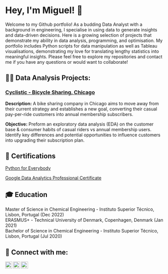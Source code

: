 <h1>Hey, I'm Miguel! 👋 </h1>
Welcome to my Github portfolio! As a budding Data Analyst with a background in engineering, I specialise in using data to generate insights and data-driven decisions. Here is a growing selection of projects that demonstrate my ability in data analysis, programming, and optimisation.
My portfolio includes Python scripts for data manipulation as well as Tableau visualisations, demonstrating my love for translating lengthy statistics into meaningful insights. Please feel free to explore my repositories and contact me if you have any questions or would want to collaborate!

<h2>👨‍💻 Data Analysis Projects:</h2>

### [Cyclistic - Bicycle Sharing, Chicago](https://github.com/Miguel-G-Soares/Cyclistic-Analysis)
**Description:**
A bike sharing company in Chicago aims to move away from their current strategy and establishes a new goal, converting their casual pay-per-ride customers into annual membership subscribers.

**Objective:**
Preform an exploratory data analysis (EDA) on the customer base & consumer habits of casual riders vs annual membership users.
Identify key differences and potential opportunities to influence customers into upgrading their subscription plan.

<h2>📝 Certifications</h2>

[Python for Everybody](https://www.coursera.org/account/accomplishments/specialization/X4YYJ6DR32AB)

[Google Data Analytics Professional Certificate]()

<h2>🎓 Education</h2>

Master of Science in Chemical Engineering - Instituto Superior Técnico, Lisbon, Portugal (Dec 2022)  
ERASMUS+ - Technical University of Denmark, Copenhagen, Denmark (Jan 2021)  
Bachelor of Science in Chemical Engineering - Instituto Superior Técnico, Lisbon, Portugal (Jul 2020)  

<h2>📱 Connect with me:</h2>

[<img align="left" alt="Miguel-G-Soares | LinkedIn" width="22px" src="https://cdn.jsdelivr.net/npm/simple-icons@v3/icons/linkedin.svg" />][linkedin]
[<img align="left" alt="Miguel-G-Soares | Instagram" width="22px" src="https://cdn.jsdelivr.net/npm/simple-icons@v3/icons/instagram.svg" />][instagram]
[<img align="left" alt="Miguel-G-Soares | Coursera" width="22px" src="https://cdn.jsdelivr.net/npm/simple-icons@v3/icons/coursera.svg" />][coursera]

[instagram]: https://www.instagram.com/miguel.g.l.p.soares/
[linkedin]: https://www.linkedin.com/in/miguel-guilherme-soares/
[coursera]: https://www.coursera.org/user/042a7d24fa67e2f35b26abada04a2737
